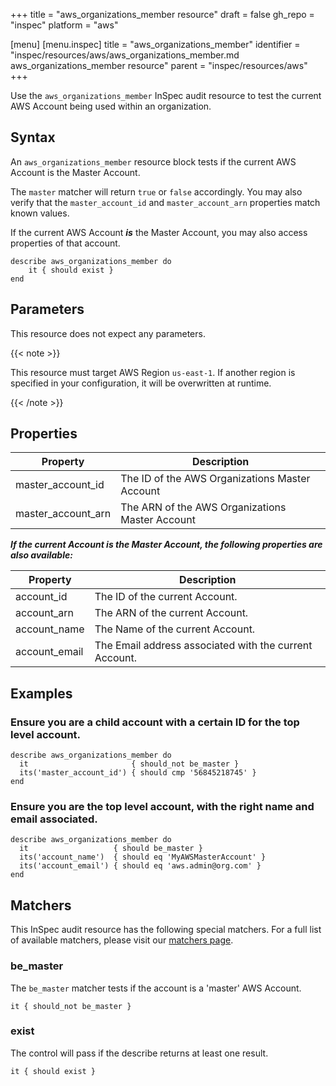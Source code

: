 +++
title = "aws_organizations_member resource"
draft = false
gh_repo = "inspec"
platform = "aws"

[menu]
  [menu.inspec]
    title = "aws_organizations_member"
    identifier = "inspec/resources/aws/aws_organizations_member.md aws_organizations_member resource"
    parent = "inspec/resources/aws"
+++

Use the `aws_organizations_member` InSpec audit resource to test the current AWS Account being used within an organization.

## Syntax

An `aws_organizations_member` resource block tests if the current AWS Account is the Master Account.

The `master` matcher will return `true` or `false` accordingly.
You may also verify that the `master_account_id` and `master_account_arn` properties match known values.

If the current AWS Account _**is**_ the Master Account, you may also access properties of that account.

    describe aws_organizations_member do
        it { should exist }
    end

## Parameters

This resource does not expect any parameters.

{{< note >}}

This resource must target AWS Region `us-east-1`. If another region is specified
in your configuration, it will be overwritten at runtime.

{{< /note >}}

## Properties

| Property           | Description                                     |
| ------------------ | ----------------------------------------------- |
| master_account_id  | The ID of the AWS Organizations Master Account  |
| master_account_arn | The ARN of the AWS Organizations Master Account |

_**If the current Account is the Master Account, the following properties are also available:**_

| Property      | Description                                            |
| ------------- | ------------------------------------------------------ |
| account_id    | The ID of the current Account.                         |
| account_arn   | The ARN of the current Account.                        |
| account_name  | The Name of the current Account.                      |
| account_email | The Email address associated with the current Account. |

## Examples

### Ensure you are a child account with a certain ID for the top level account.

    describe aws_organizations_member do
      it                       { should_not be_master }
      its('master_account_id') { should cmp '56845218745' }
    end

### Ensure you are the top level account, with the right name and email associated.

    describe aws_organizations_member do
      it                   { should be_master }
      its('account_name')  { should eq 'MyAWSMasterAccount' }
      its('account_email') { should eq 'aws.admin@org.com' }
    end

## Matchers

This InSpec audit resource has the following special matchers. For a full list
of available matchers, please visit our [matchers page](/inspec/matchers/).

### be_master

The `be_master` matcher tests if the account is a 'master' AWS Account.

    it { should_not be_master }

### exist

The control will pass if the describe returns at least one result.

    it { should exist }
